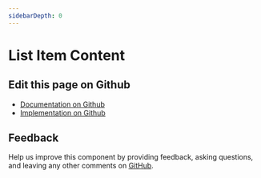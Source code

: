 ```yaml
---
sidebarDepth: 0
---
```



# List Item Content




<ClientOnly><docs-component-tabs></docs-component-tabs></ClientOnly>

<!-- docs:child of bal-list -->




## Edit this page on Github

* [Documentation on Github](https://github.com/baloise/design-system/blob/master/docs/src/components/components/bal-list-item-content.md)
* [Implementation on Github](https://github.com/baloise/design-system/blob/master/packages/components/src/components/bal-list-item-content)

## Feedback

Help us improve this component by providing feedback, asking questions, and leaving any other comments on [GitHub](https://github.com/baloise/design-system/issues/new).

